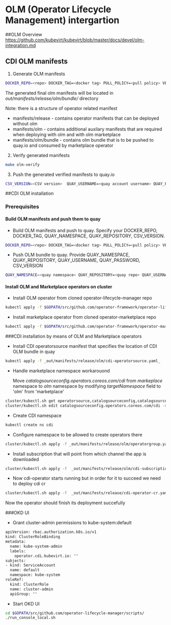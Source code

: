 # OLM (Operator Lifecycle Management) intergartion
##OLM Overview
https://github.com/kubevirt/kubevirt/blob/master/docs/devel/olm-integration.md


## CDI OLM manifests 
1. Generate OLM manifests
```bash
DOCKER_REPO=<repo> DOCKER_TAG=<docker tag> PULL_POLICY=<pull policy> VERBOSITY=<verbosity> CSV_VERSION=<CSV version> QUAY_NAMESPACE=<namespace> QUAY_REPOSITORY=<application name> make manifests
```
The generated final olm manifests will be located in _out/manifests/release/olm/bundle/_ directory

Note: there is a structure of operator related manifest
- manifests/release - contains operator manifests that can be deployed without olm 
- manifests/olm - contains additional auxilary manifests that are required when deploying with olm and with olm marketplace
- manifests/olm/bundle - contains olm bundle  that is to be pushed to quay.io and consumed by marketplace operator
2. Verify generated manifests 
```bash
make olm-verify
```
3. Push the generated verified manifests to quay.io  
```bash
CSV_VERSION=<CSV version>  QUAY_USERNAME=<quay account username> QUAY_PASSWORD=<quay account password> QUAY_NAMESPACE=<namespace> QUAY_REPOSITORY=<application name> make olm-push
```

##CDI OLM installation 
### Prerequisites
#### Build OLM manifests and push them to quay
- Build OLM manifests and push to quay. Specify your DOCKER_REPO, DOCKER_TAG, QUAY_NAMESPACE, QUAY_REPOSITORY, CSV_VERSION.
```bash
DOCKER_REPO=<repo> DOCKER_TAG=<docker tag> PULL_POLICY=<pull policy> VERBOSITY=<verbosity> CSV_VERSION=<CSV version> QUAY_NAMESPACE=<namespace> QUAY_REPOSITORY=<application name> make manifests
```
- Push OLM bundle to quay. Provide  QUAY_NAMESPACE, QUAY_REPOSITORY, QUAY_USERNAME, QUAY_PASSWORD, CSV_VERSION 
```bash
QUAY_NAMESPACE=<quay namespace> QUAY_REPOSITORY=<quay repo> QUAY_USERNAME=<quay username> QUAY_PASSWORD=<quay password> CSV_VERSION=<csv version > make olm-push
```
#### Install OLM and Marketplace operators on cluster
- Install OLM operator from cloned operator-lifecycle-manager repo 

```bash
kubectl apply -f $GOPATH/src/github.com/operator-framework/operator-lifecycle-manager/deploy/upstream/quickstart/olm.yaml
```
- Install marketplace operator from cloned operator-marketplace repo
```bash
kubectl apply -f $GOPATH/src/github.com/operator-framework/operator-marketplace/deploy/upstream/ --validate=false
```
###CDI installation by means of OLM and Marketplace operators
- Install CDI operatorsource manifest that specifies the location of CDI OLM bundle in quay
```bash
kubectl apply -f _out/manifests/release/olm/cdi-operatorsource.yaml_
```
- Handle marketplace namespace workarouond

  Move _catalogsourceconfig.operators.coreos.com/cdi_ from _markeplace_ namespace to _olm_ namespace by modifying *targetNamespace* field to 'olm' from 'marketplace'
```bash
cluster/kubectl.sh get operatorsource,catalogsourceconfig,catalogsource,subscription,installplan --all-namespaces
cluster/kubectl.sh edit catalogsourceconfig.operators.coreos.com/cdi -n marketplace
```
- Create CDI namespace
```bash
kubectl create ns cdi 
```
- Configure namespace to be allowed to create operators there
```bash
cluster/kubectl.sh apply -f _out/manifests/release/olm/operatorgroup.yaml
```
- Install subscription that will point from which channel the app is downloaded
```bash
cluster/kubectl.sh apply -f  _out/manifests/release/olm/cdi-subscription.yaml
```
- Now cdi-operator starts running but in order for it to succeed we need to deploy cdi cr
```bash
cluster/kubectl.sh apply -f  _out/manifests/release/cdi-operator-cr.yaml
```
Now the operator should finish its deployment succefully

###OKD UI
- Grant cluster-admin permissions to kube-system:default
```bash
apiVersion: rbac.authorization.k8s.io/v1
kind: ClusterRoleBinding
metadata:
  name: kube-system-admin
  labels:
    operator.cdi.kubevirt.io: ""
subjects:
- kind: ServiceAccount
  name: default
  namespace: kube-system
roleRef:
  kind: ClusterRole
  name: cluster-admin
  apiGroup: ""
```

- Start OKD UI   
```bash
cd $GOPATH/src/github.com/operator-lifecycle-manager/scripts/
./run_console_local.sh
```





